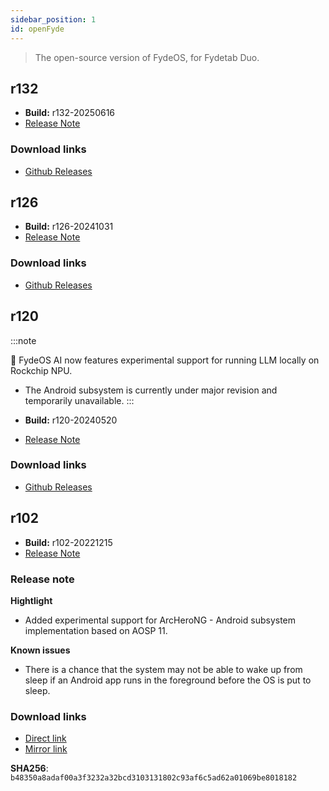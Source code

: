 ```yaml
---
sidebar_position: 1
id: openFyde
---
```

> The open-source version of FydeOS, for Fydetab Duo.

## r132
- **Build:** r132-20250616
- [Release Note](https://github.com/openFyde/overlay-fydetab_duo-openfyde/releases/tag/r132)

### Download links

- [Github Releases](https://github.com/openFyde/overlay-fydetab_duo-openfyde/releases/tag/r132)


## r126
- **Build:** r126-20241031
- [Release Note](https://github.com/openFyde/overlay-fydetab_duo-openfyde/releases/tag/r126)

### Download links

- [Github Releases](https://github.com/openFyde/overlay-fydetab_duo-openfyde/releases/tag/r126)

## r120 
:::note

🤖 FydeOS AI now features experimental support for running LLM locally on Rockchip NPU.

- The Android subsystem is currently under major revision and temporarily unavailable.
:::

- **Build:** r120-20240520
- [Release Note](https://github.com/openFyde/overlay-fydetab_duo-openfyde/releases/tag/r120)

### Download links

- [Github Releases](https://github.com/openFyde/overlay-fydetab_duo-openfyde/releases/tag/r120)



## r102
- **Build:** r102-20221215
- [Release Note](https://fydeos.io/release/15.1-SP3/fydetab_duo-fydeos)

### Release note

**Hightlight**
- Added experimental support for ArcHeroNG - Android subsystem implementation based on AOSP 11.

**Known issues**
- There is a chance that the system may not be able to wake up from sleep if an Android app runs in the foreground before the OS is put to sleep.

###  Download links

- [Direct link](https://download.fydeos.io/fydetabduo/fydetab_duo-openfyde-r102-update-20221215.img.xz)
- [Mirror link](https://fydeos-my.sharepoint.cn/:u:/g/personal/fyde_fydeos_partner_onmschina_cn/EV5ZY0Tg5TNDmH_jlgH-z8QBLNn73rB3Tq0VgI0x4iDtRg?e=wDH99p)

**SHA256**: `b48350a8adaf00a3f3232a32bcd3103131802c93af6c5ad62a01069be8018182`

